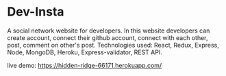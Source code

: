 # Dev-Insta
A social network website for developers. In this website developers can create account, connect their github account, connect with each other, post, comment on other's post. 
Technologies used: React, Redux, Express, Node, MongoDB, Heroku, Express-validator, REST API.


live demo: https://hidden-ridge-66171.herokuapp.com/
